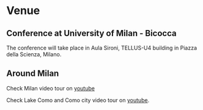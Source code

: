 # Venue
## Conference at University of Milan - Bicocca
The conference will take place in Aula Sironi, TELLUS-U4 building in Piazza della Scienza, Milano.


## Around Milan

Check Milan video tour on [youtube](https://youtu.be/Cjf1UIYDEds)

Check Lake Como and Como city video tour on [youtube](https://youtu.be/7kSQmOyIzHc).
